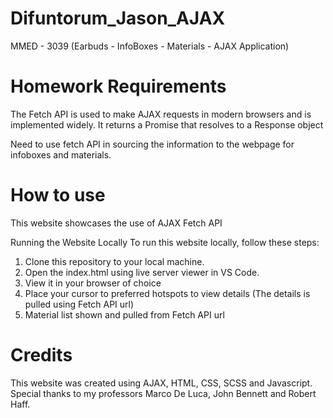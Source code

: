 # Difuntorum_Jason_AJAX
MMED - 3039 (Earbuds - InfoBoxes - Materials - AJAX Application)

# Homework Requirements
The Fetch API is used to make AJAX requests in modern browsers and is implemented widely. It returns a Promise that resolves to a Response object

Need to use fetch API in sourcing the information to the webpage for infoboxes and materials.

# How to use
This website showcases the use of AJAX Fetch API

Running the Website Locally
To run this website locally, follow these steps:
1. Clone this repository to your local machine.
2. Open the index.html using live server viewer in VS Code.
3. View it in your browser of choice
4. Place your cursor to preferred hotspots to view details (The details is pulled using Fetch API url)
5. Material list shown and pulled from Fetch API url

# Credits
This website was created using AJAX, HTML, CSS, SCSS and Javascript. Special thanks to my professors Marco De Luca, John Bennett and Robert Haff.
